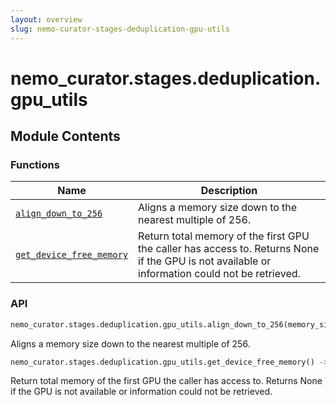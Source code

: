 ```yaml
---
layout: overview
slug: nemo-curator-stages-deduplication-gpu-utils
---
```


# nemo_curator.stages.deduplication.gpu_utils



## Module Contents

### Functions

| Name | Description |
|------|-------------|
| [`align_down_to_256`](#nemo_curatorstagesdeduplicationgpu_utilsalign_down_to_256) | Aligns a memory size down to the nearest multiple of 256. |
| [`get_device_free_memory`](#nemo_curatorstagesdeduplicationgpu_utilsget_device_free_memory) | Return total memory of the first GPU the caller has access to. Returns None if the GPU is not available or information could not be retrieved. |

### API

```python
nemo_curator.stages.deduplication.gpu_utils.align_down_to_256(memory_size: int) -> int
```

Aligns a memory size down to the nearest multiple of 256.


```python
nemo_curator.stages.deduplication.gpu_utils.get_device_free_memory() -> int | None
```

Return total memory of the first GPU the caller has access to.
Returns None if the GPU is not available or information could not be retrieved.


